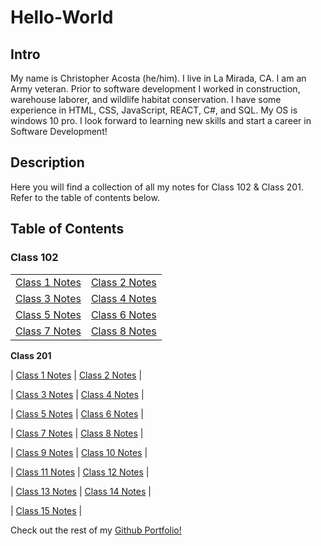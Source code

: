 # Hello-World

## Intro

My name is Christopher Acosta (he/him). I live in La Mirada, CA. I am an Army veteran. Prior to software development I worked in construction, warehouse laborer, and wildlife habitat conservation. I have some experience in HTML, CSS, JavaScript, REACT, C#, and SQL. My OS is windows 10 pro. I look forward to learning new skills and start a career in Software Development!

## Description

Here you will find a collection of all my notes for Class 102 & Class 201. Refer to the table of contents below.

## Table of Contents

### Class 102
|  |  |
|-------|-------|
| [Class 1 Notes](https://cacosta12345.github.io/hello-world/102-notes/class1notes) | [Class 2 Notes](https://cacosta12345.github.io/hello-world/102-notes/class2notes) |
| [Class 3 Notes](https://cacosta12345.github.io/hello-world/102-notes/class3notes) | [Class 4 Notes](example.com) |
| [Class 5 Notes](example.com) | [Class 6 Notes](example.com) |
| [Class 7 Notes](example.com) | [Class 8 Notes](example.com) |

**Class 201**

| [Class 1 Notes](example.com) | [Class 2 Notes](example.com) |

| [Class 3 Notes](example.com) | [Class 4 Notes](example.com) |

| [Class 5 Notes](example.com) | [Class 6 Notes](example.com) |

| [Class 7 Notes](example.com) | [Class 8 Notes](example.com) |

| [Class 9 Notes](example.com) | [Class 10 Notes](example.com) |

| [Class 11 Notes](example.com) | [Class 12 Notes](example.com) |

| [Class 13 Notes](example.com) | [Class 14 Notes](example.com) |

| [Class 15 Notes](example.com) |                              

Check out the rest of my [Github Portfolio!](https://github.com/cacosta12345)